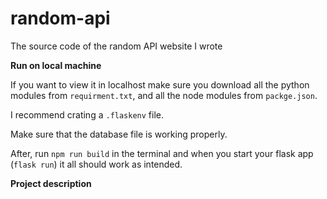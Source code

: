 # random-api
The source code of the random API website I wrote

<b>Run on local machine</b>

If you want to view it in localhost make sure you download all the python modules from `requirment.txt`, and all the node modules from `packge.json`.

I recommend crating a `.flaskenv` file.

Make sure that the database file is working properly.

After, run `npm run build` in the terminal and when you start your flask app (`flask run`) it all should work as intended.

<b>Project description</b>
